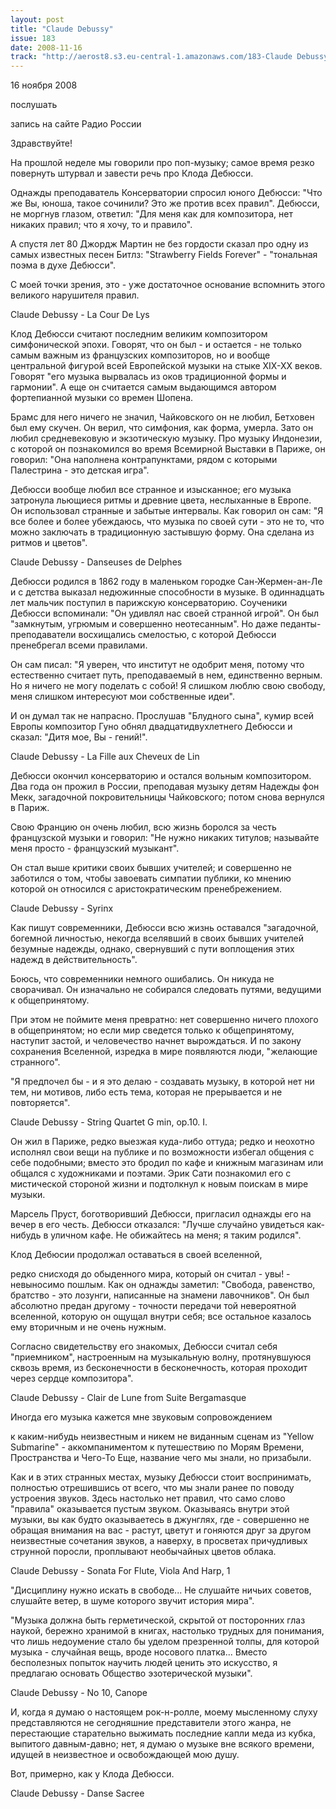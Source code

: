 ```yaml
---
layout: post
title: "Claude Debussy"
issue: 183
date: 2008-11-16
track: "http://aerost8.s3.eu-central-1.amazonaws.com/183-Claude Debussy.mp3"
---
```


16 ноября 2008

послушать

запись на сайте Радио России

Здравствуйте!

На прошлой неделе мы говорили про поп-музыку; самое время резко повернуть штурвал и завести речь про Клода Дебюсси.

Однажды преподаватель Консерватории спросил юного Дебюсси: "Что же Вы, юноша, такое сочинили? Это же против всех правил". Дебюсси, не моргнув глазом, ответил: "Для меня как для композитора, нет никаких правил; что я хочу, то и правило".

А спустя лет 80 Джордж Мартин не без гордости сказал про одну из самых известных песен Битлз: "Strawberry Fields Forever" - "тональная поэма в духе Дебюсси".

С моей точки зрения, это - уже достаточное основание вспомнить этого великого нарушителя правил.

Claude Debussy - La Cour De Lys

Клод Дебюсси считают последним великим композитором симфонической эпохи. Говорят, что он был - и остается - не только самым важным из французских композиторов, но и вообще центральной фигурой всей Европейской музыки на стыке XIX-XX веков. Говорят "его музыка вырвалась из оков традиционной формы и гармонии". А еще он считается самым выдающимся автором фортепианной музыки со времен Шопена.

Брамс для него ничего не значил, Чайковского он не любил, Бетховен был ему скучен. Он верил, что симфония, как форма, умерла. Зато он любил средневековую и экзотическую музыку. Про музыку Индонезии, с которой он познакомился во время Всемирной Выставки в Париже, он говорил: "Она наполнена контрапунктами, рядом с которыми Палестрина - это детская игра".

Дебюсси вообще любил все странное и изысканное; его музыка затронула льющиеся ритмы и древние цвета, неслыханные в Европе. Он использовал странные и забытые интервалы. Как говорил он сам: "Я все более и более убеждаюсь, что музыка по своей сути - это не то, что можно заключать в традиционную застывшую форму. Она сделана из ритмов и цветов".

Claude Debussy - Danseuses de Delphes

Дебюсси родился в 1862 году в маленьком городке Сан-Жермен-ан-Ле и с детства выказал недюжинные способности в музыке. В одиннадцать лет мальчик поступил в парижскую консерваторию. Соученики Дебюсси вспоминали: "Он удивлял нас своей странной игрой". Он был "замкнутым, угрюмым и совершенно неотесанным". Но даже педанты-преподаватели восхищались смелостью, с которой Дебюсси пренебрегал всеми правилами.

Он сам писал: "Я уверен, что институт не одобрит меня, потому что естественно считает путь, преподаваемый в нем, единственно верным. Но я ничего не могу поделать с собой! Я слишком люблю свою свободу, меня слишком интересуют мои собственные идеи".

И он думал так не напрасно. Прослушав "Блудного сына", кумир всей Европы композитор Гуно обнял двадцатидвухлетнего Дебюсси и сказал: "Дитя мое, Вы - гений!".

Claude Debussy - La Fille aux Cheveux de Lin

Дебюсси окончил консерваторию и остался вольным композитором. Два года он прожил в России, преподавая музыку детям Надежды фон Мекк, загадочной покровительницы Чайковского; потом снова вернулся в Париж.

Свою Францию он очень любил, всю жизнь боролся за честь французской музыки и говорил: "Не нужно никаких титулов; называйте меня просто - французский музыкант".

Он стал выше критики своих бывших учителей; и совершенно не заботился о том, чтобы завоевать симпатии публики, ко мнению которой он относился с аристократическим пренебрежением.

Claude Debussy - Syrinx

Как пишут современники, Дебюсси всю жизнь оставался "загадочной, богемной личностью, некогда вселявший в своих бывших учителей безумные надежды, однако, свернувший с пути воплощения этих надежд в действительность".

Боюсь, что современники немного ошибались. Он никуда не сворачивал. Он изначально не собирался следовать путями, ведущими к общепринятому.

При этом не поймите меня превратно: нет совершенно ничего плохого в общепринятом; но если мир сведется только к общепринятому, наступит застой, и человечество начнет вырождаться. И по закону сохранения Вселенной, изредка в мире появляются люди, "желающие странного".

"Я предпочел бы - и я это делаю - создавать музыку, в которой нет ни тем, ни мотивов, либо есть тема, которая не прерывается и не повторяется".

Claude Debussy - String Quartet G min, op.10. I.

Он жил в Париже, редко выезжая куда-либо оттуда; редко и неохотно исполнял свои вещи на публике и по возможности избегал общения с себе подобными; вместо это бродил по кафе и книжным магазинам или общался с художниками и поэтами. Эрик Сати познакомил его с мистической стороной жизни и подтолкнул к новым поискам в мире музыки.

Марсель Пруст, боготворивший Дебюсси, пригласил однажды его на вечер в его честь. Дебюсси отказался: "Лучше случайно увидеться как-нибудь в уличном кафе. Не обижайтесь на меня; я таким родился".

Клод Дебюсии продолжал оставаться в своей вселенной,

редко снисходя до обыденного мира, который он считал - увы! - невыносимо пошлым. Как он однажды заметил: "Свобода, равенство, братство - это лозунги, написанные на знамени лавочников". Он был абсолютно предан другому - точности передачи той невероятной вселенной, которую он ощущал внутри себя; все остальное казалось ему вторичным и не очень нужным.

Согласно свидетельству его знакомых, Дебюсси считал себя "приемником", настроенным на музыкальную волну, протянувшуюся сквозь время, из бесконечности в бесконечность, которая проходит через сердце композитора".

Claude Debussy - Clair de Lune from Suite Bergamasque

Иногда его музыка кажется мне звуковым сопровождением

к каким-нибудь неизвестным и никем не виданным сценам из "Yellow Submarine" - аккомпаниментом к путешествию по Морям Времени, Пространства и Чего-То Еще, название чего мы знали, но призабыли.

Как и в этих странных местах, музыку Дебюсси стоит воспринимать, полностью отрешившись от всего, что мы знали ранее по поводу устроения звуков. Здесь настолько нет правил, что само слово "правила" оказывается пустым звуком. Оказываясь внутри этой музыки, вы как будто оказываетесь в джунглях, где - совершенно не обращая внимания на вас - растут, цветут и гоняются друг за другом неизвестные сочетания звуков, а наверху, в просветах причудливых струнной поросли, проплывают необычайных цветов облака.

Claude Debussy - Sonata For Flute, Viola And Harp, 1

"Дисциплину нужно искать в свободе... Не слушайте ничьих советов, слушайте ветер, в шуме которого звучит история мира".

"Музыка должна быть герметической, скрытой от посторонних глаз наукой, бережно хранимой в книгах, настолько трудных для понимания, что лишь недоумение стало бы уделом презренной толпы, для которой музыка - случайная вещь, вроде носового платка... Вместо бесполезных попыток научить людей ценить это искусство, я предлагаю основать Общество эзотерической музыки".

Claude Debussy - No 10, Canope

И, когда я думаю о настоящем рок-н-ролле, моему мысленному слуху представляются не сегодняшние представители этого жанра, не перестающие старательно выжимать последние капли меда из кубка, выпитого давным-давно; нет, я думаю о музыке вне всякого времени, идущей в неизвестное и освобождающей мою душу.

Вот, примерно, как у Клода Дебюсси.

Claude Debussy - Danse Sacree
